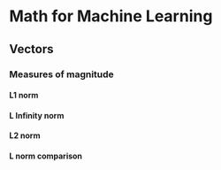 # Math for Machine Learning

## Vectors

### Measures of magnitude

#### L1 norm

#### L Infinity norm

#### L2 norm

#### L norm comparison


